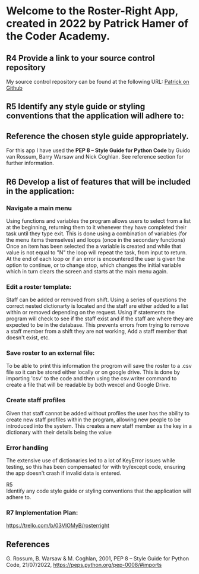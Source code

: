 # Welcome to the Roster-Right App, created in 2022 by Patrick Hamer of the Coder Academy.

## R4 Provide a link to your source control repository
My source control repository can be found at the following URL:
[Patrick on Github](https://github.com/Patrick655321/CAT1app)

## R5 Identify any style guide or styling conventions that the application will adhere to:  
## Reference the chosen style guide appropriately.
For this app I have used the **PEP 8 – Style Guide for Python Code** by Guido van Rossum, Barry Warsaw and Nick Coghlan. See reference section for further information.

## R6 Develop a list of features that will be included in the application:  
### Navigate a main menu
Using functions and variables the program allows users to select from a list at the beginning, returning them to it whenever they have completed their task until they type exit. This is done using a combination of variables (for the menu items themselves) and loops (once in the secondary functions)
Once an item has been selected the a variable is created and while that value is not equal to "N" the loop will repeat the task, from input to return. At the end of each loop or if an error is encountered the user is given the option to continue, or to change stop, which changes the initial variable which in turn clears the screen and starts at the main menu again.

### Edit a roster template:
Staff can be added or removed from shift. Using a series of questions the correct nested dictionarty is located and the staff are either added to a list within or removed depending on the request. Using if statements the program will check to see if the staff exist and if the staff are where they are expected to be in the database. This prevents errors from trying to remove a staff member from a shift they are not working, Add a staff member that doesn't exist, etc.

### Save roster to an external file:
To be able to print this information the progrom will save the roster to a .csv file so it can be stored either locally or on google drive. This is done by importing 'csv' to the code and then using the csv.writer command to create a file that will be readable by both wexcel and Google Drive.

### Create staff profiles
Given that staff cannot be added without profiles the user has the ability to create new staff profiles within the program, allowing new people to be introduced into the system. This creates a new staff member as the key in a dictionary with their details being the value

### Error handling
The extensive use of dictionaries led to a lot of KeyError issues while testing, so this has been compensated for with try/except code, ensuring the app doesn't crash if invalid data is entered.

R5	
Identify any code style guide or styling conventions that the application will adhere to.

### R7	Implementation Plan:
https://trello.com/b/03VIOMyB/rosterright



## References

G. Rossum, B. Warsaw & M. Coghlan, 2001, PEP 8 – Style Guide for Python Code, 21/07/2022, https://peps.python.org/pep-0008/#imports
